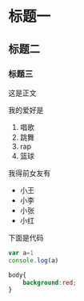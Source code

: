 # 标题一
## 标题二
### 标题三

 这是正文
 
 我的爱好是
 
 1. 唱歌
 2.  跳舞
 3. rap
 4. 篮球
 
 
我得前女友有

* 小王
* 小李
* 小张
* 小红

下面是代码

```javascript
var a=1
console.log(a)
```
```css
body{
    background:red;
}